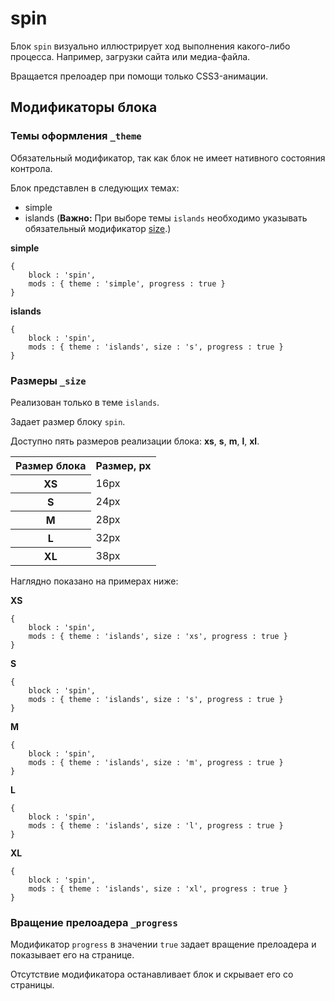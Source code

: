 # spin

Блок `spin` визуально иллюстрирует ход выполнения какого-либо процесса. Например, загрузки сайта или медиа-файла.

Вращается прелоадер при помощи только CSS3-анимации.

## Модификаторы блока

### Темы оформления `_theme`

Обязательный модификатор, так как блок не имеет нативного состояния контрола.

Блок представлен в следующих темах:

 * simple
 * islands (**Важно:** При выборе темы `islands` необходимо указывать обязательный модификатор [size](#size).)

**simple**

```bemjson
{
    block : 'spin',
    mods : { theme : 'simple', progress : true }
}
```

**islands**

```bemjson
{
    block : 'spin',
    mods : { theme : 'islands', size : 's', progress : true }
}
```

<a name="size"></a>
### Размеры `_size`

Реализован только в теме `islands`.

Задает размер блоку `spin`.

Доступно пять размеров реализации блока: **xs**, **s**, **m**, **l**, **xl**.

<table>
    <tr>
        <th>Размер блока</th>
        <th>Размер, px</th>
    </tr>
    <tr>
        <th>XS</th>
        <td>16px</td>
    </tr>
    <tr>
        <th>S</th>
        <td>24px</td>
    </tr>
    <tr>
        <th>M</th>
        <td>28px</td>
    </tr>
    <tr>
        <th>L</th>
        <td>32px</td>
    </tr>
    <tr>
        <th>XL</th>
        <td>38px</td>
    </tr>
</table>

Наглядно показано на примерах ниже:

**XS**

```bemjson
{
    block : 'spin',
    mods : { theme : 'islands', size : 'xs', progress : true }
}
```

**S**

```bemjson
{
    block : 'spin',
    mods : { theme : 'islands', size : 's', progress : true }
}
```

**M**

```bemjson
{
    block : 'spin',
    mods : { theme : 'islands', size : 'm', progress : true }
}
```

**L**

```bemjson
{
    block : 'spin',
    mods : { theme : 'islands', size : 'l', progress : true }
}
```

**XL**

```bemjson
{
    block : 'spin',
    mods : { theme : 'islands', size : 'xl', progress : true }
}
```

### Вращение прелоадера `_progress`

Модификатор `progress` в значении `true` задает вращение прелоадера и показывает его на странице.

Отсутствие модификатора останавливает блок и скрывает его со страницы.
